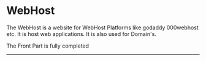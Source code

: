 # WebHost

The WebHost is a website for WebHost Platforms like godaddy 000webhost etc. It is host web applications. It is also used for Domain's.

The Front Part is fully completed 

---
